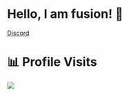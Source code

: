 # Hello, I am fusion! 👋
[Discord](https://discord.gg/fusiondigital)

# 📊 Profile Visits
<p> <img src="https://profile-counter.glitch.me/vaporlite/count.svg" /> </p>
